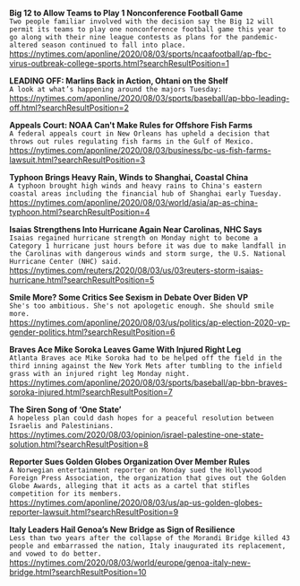 **Big 12 to Allow Teams to Play 1 Nonconference Football Game**\
`Two people familiar involved with the decision say the Big 12 will permit its teams to play one nonconference football game this year to go along with their nine league contests as plans for the pandemic-altered season continued to fall into place. `\
https://nytimes.com/aponline/2020/08/03/sports/ncaafootball/ap-fbc-virus-outbreak-college-sports.html?searchResultPosition=1

**LEADING OFF: Marlins Back in Action, Ohtani on the Shelf**\
`A look at what’s happening around the majors Tuesday:`\
https://nytimes.com/aponline/2020/08/03/sports/baseball/ap-bbo-leading-off.html?searchResultPosition=2

**Appeals Court: NOAA Can't Make Rules for Offshore Fish Farms**\
`A federal appeals court in New Orleans has upheld a decision that throws out rules regulating fish farms in the Gulf of Mexico. `\
https://nytimes.com/aponline/2020/08/03/business/bc-us-fish-farms-lawsuit.html?searchResultPosition=3

**Typhoon Brings Heavy Rain, Winds to Shanghai, Coastal China**\
`A typhoon brought high winds and heavy rains to China's eastern coastal areas including the financial hub of Shanghai early Tuesday. `\
https://nytimes.com/aponline/2020/08/03/world/asia/ap-as-china-typhoon.html?searchResultPosition=4

**Isaias Strengthens Into Hurricane Again Near Carolinas, NHC Says**\
`Isaias regained hurricane strength on Monday night to become a Category 1 hurricane just hours before it was due to make landfall in the Carolinas with dangerous winds and storm surge, the U.S. National Hurricane Center (NHC) said.`\
https://nytimes.com/reuters/2020/08/03/us/03reuters-storm-isaias-hurricane.html?searchResultPosition=5

**Smile More? Some Critics See Sexism in Debate Over Biden VP**\
`She's too ambitious. She's not apologetic enough. She should smile more. `\
https://nytimes.com/aponline/2020/08/03/us/politics/ap-election-2020-vp-gender-politics.html?searchResultPosition=6

**Braves Ace Mike Soroka Leaves Game With Injured Right Leg**\
`Atlanta Braves ace Mike Soroka had to be helped off the field in the third inning against the New York Mets after tumbling to the infield grass with an injured right leg Monday night.`\
https://nytimes.com/aponline/2020/08/03/sports/baseball/ap-bbn-braves-soroka-injured.html?searchResultPosition=7

**The Siren Song of ‘One State’**\
`A hopeless plan could dash hopes for a peaceful resolution between Israelis and Palestinians.`\
https://nytimes.com/2020/08/03/opinion/israel-palestine-one-state-solution.html?searchResultPosition=8

**Reporter Sues Golden Globes Organization Over Member Rules**\
`A Norwegian entertainment reporter on Monday sued the Hollywood Foreign Press Association, the organization that gives out the Golden Globe Awards, alleging that it acts as a cartel that stifles competition for its members. `\
https://nytimes.com/aponline/2020/08/03/us/ap-us-golden-globes-reporter-lawsuit.html?searchResultPosition=9

**Italy Leaders Hail Genoa’s New Bridge as Sign of Resilience**\
`Less than two years after the collapse of the Morandi Bridge killed 43 people and embarrassed the nation, Italy inaugurated its replacement, and vowed to do better.`\
https://nytimes.com/2020/08/03/world/europe/genoa-italy-new-bridge.html?searchResultPosition=10

